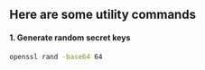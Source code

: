 ## Here are some utility commands

#### 1. Generate random secret keys

```bash
openssl rand -base64 64
```
